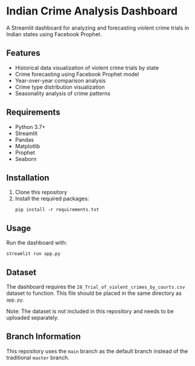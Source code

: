# Indian Crime Analysis Dashboard

A Streamlit dashboard for analyzing and forecasting violent crime trials in Indian states using Facebook Prophet.

## Features

- Historical data visualization of violent crime trials by state
- Crime forecasting using Facebook Prophet model
- Year-over-year comparison analysis
- Crime type distribution visualization
- Seasonality analysis of crime patterns

## Requirements

- Python 3.7+
- Streamlit
- Pandas
- Matplotlib
- Prophet
- Seaborn

## Installation

1. Clone this repository
2. Install the required packages:
   ```
   pip install -r requirements.txt
   ```

## Usage

Run the dashboard with:
```
streamlit run app.py
```

## Dataset

The dashboard requires the `28_Trial_of_violent_crimes_by_courts.csv` dataset to function. This file should be placed in the same directory as `app.py`.

Note: The dataset is not included in this repository and needs to be uploaded separately.

## Branch Information

This repository uses the `main` branch as the default branch instead of the traditional `master` branch.
